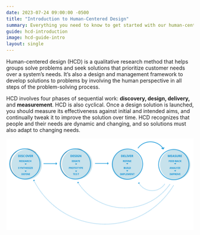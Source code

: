 ```yaml
---
date: 2023-07-24 09:00:00 -0500
title: "Introduction to Human-Centered Design"
summary: Everything you need to know to get started with our human-centered design series.
guide: hcd-introduction
image: hcd-guide-intro
layout: single
---
```


Human-centered design (HCD) is a qualitative research method that helps groups solve problems and seek solutions that prioritize customer needs over a system’s needs. It’s also a design and management framework to develop solutions to problems by involving the human perspective in all steps of the problem-solving process.

HCD involves four phases of sequential work: **discovery, design, delivery,** and **measurement**. HCD is also cyclical. Once a design solution is launched, you should measure its effectiveness against initial and intended aims, and continually tweak it to improve the solution over time. HCD recognizes that people and their needs are dynamic and changing, and so solutions must also adapt to changing needs.

![](https://raw.githubusercontent.com/The-Lab-at-OPM/HCD-Design-Concept-Guide/aef644032817a49d28aeb9a8c1130a21a68d7ccb/img/bubble_diagram-blue-01.svg)